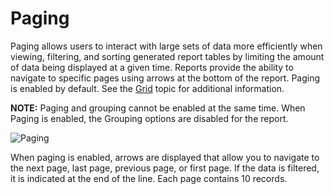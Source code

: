 # Paging

Paging allows users to interact with large sets of data more efficiently when viewing, filtering,
and sorting generated report tables by limiting the amount of data being displayed at a given time.
Reports provide the ability to navigate to specific pages using arrows at the bottom of the report.
Paging is enabled by default. See the [Grid](/docs/accessanalyzer/12.0/administration/reporting/wizard/widgets.md#grid) topic for additional
information.

**NOTE:** Paging and grouping cannot be enabled at the same time. When Paging is enabled, the
Grouping options are disabled for the report.

![Paging](/img/product_docs/accessanalyzer/admin/report/interactivegrids/paging.webp)

When paging is enabled, arrows are displayed that allow you to navigate to the next page, last page,
previous page, or first page. If the data is filtered, it is indicated at the end of the line. Each
page contains 10 records.
